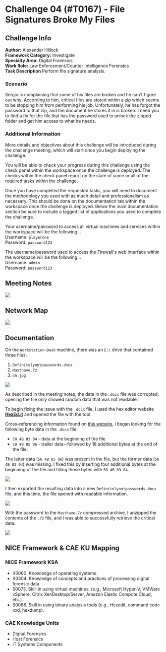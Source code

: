 # Challenge 04 (#T0167) - File Signatures Broke My Files

## Challenge Info
**Author:** Alexander Hillock<br>
**Framework Category:** Investigate<br>
**Specialty Area:** Digital Forensics<br>
**Work Role:** Law Enforcement/Counter Intelligence Forensics<br>
**Task Description** Perform file signature analysis.

### Scenario
Sergio is complaining that some of his files are broken and he can't figure out why. According to him, critical files are stored within a zip which seems to be stopping him from performing his job. Unfortunately, he has forgot the password to that zip, and the document he stores it in is broken. I need you to find a fix for the file that has the password used to unlock the zipped folder and get him access to what he needs.

### Additional Information
More details and objectives about this challenge will be introduced during the challenge meeting, which will start once you begin deploying the challenge.

You will be able to check your progress during this challenge using the check panel within the workspace once the challenge is deployed. The checks within the check panel report on the state of some or all of the required tasks within the challenge.

Once you have completed the requested tasks, you will need to document the methodology you used with as much detail and professionalism as necessary. This should be done on the documentation tab within the workspace once the challenge is deployed. Below the main documentation section be sure to include a tagged list of applications you used to complete the challenge.

Your username/password to access all virtual machines and services within the workspace will be the following...<br>
Username: `playerone`<br>
Password: `password123`

The username/password used to access the Firewall's web interface within the workspace will be the following...<br>
Username: `admin`<br>
Password: `password123`

## Meeting Notes
![](../images/challenge04/meeting_notes.png)

## Network Map
![](../images/challenge04/OM2-map.jpg)

## Documentation
On the `Workstation-Desk` machine, there was an `E:\` drive that contained three files:

1. `Definitelynotpasswords.docx`
2. `Musthave.7z`
3. `oh.jpg`

![](../images/challenge04/flashdrive.png)

As described in the meeting notes, the data in the `.docx` file was corrupted; opening the file only showed random data that was not readable.

To begin fixing the issue with the `.docx` file, I used the hex editor website **[HexEd.it](https://hexed.it)** and opened the file with the tool.

Cross-referencing information found on [this website](https://www.garykessler.net/library/file_sigs.html), I began looking for the following byte data in the `.docx` file:


- `50 4B 03 04` - data at the beginning of the file.
- `50 4B 05 06` - trailer data--followed by 18 additional bytes at the end of the file.

The latter data (`50 4B 05 06`) was present in the file, but the former data (`50 4B 03 04`) was missing. I fixed this by inserting four additional bytes at the beginning of the file and filling those bytes with `50 4B 03 04`.


![](../images/challenge04/insert_bytes.png)

I then exported the resulting data into a new `Definitelynotpasswords.docx` file, and this time, the file opened with readable information.

![](../images/challenge04/opened_doc.png)

With the password to the `Musthave.7z` compressed archive, I unzipped the contents of the `.7z` file, and I was able to successfully retrieve the critical data.

![](../images/challenge04/unzipped_files.png)

## NICE Framework & CAE KU Mapping

### NICE Framework KSA

* K0060. Knowledge of operating systems.
* K0304. Knowledge of concepts and practices of processing digital forensic data.
* S0073. Skill in using virtual machines. (e.g., Microsoft Hyper-V, VMWare vSphere, Citrix XenDesktop/Server, Amazon Elastic Compute Cloud, etc.).
* S0088. Skill in using binary analysis tools (e.g., Hexedit, command code xxd, hexdump).

### CAE Knowledge Units

* Digital Forensics
* Host Forensics
* IT Systems Components